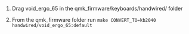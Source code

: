 1. Drag void_ergo_65 in the qmk_firmware/keyboards/handwired/ folder

2. From the qmk_firmware folder run `make CONVERT_TO=kb2040 handwired/void_ergo_65:default`
